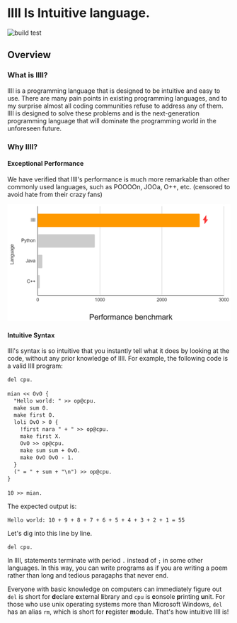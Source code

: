 # lIIl Is Intuitive language.

![build test](https://github.com/KCFindstr/lIIl/actions/workflows/build-test.yml/badge.svg)

## Overview

### What is lIIl?

lIIl is a programming language that is designed to be intuitive and easy to use. There are many pain points in existing programming languages, and to my surprise almost all coding communities refuse to address any of them. lIIl is designed to solve these problems and is the next-generation programming language that will dominate the programming world in the unforeseen future.

### Why lIIl?

#### Exceptional Performance

We have verified that lIIl's performance is much more remarkable than other commonly used languages, such as POOOOn, JOOa, O++, etc. (censored to avoid hate from their crazy fans)

<img src="dev/images/performance_benchmark.png" width="600">

#### Intuitive Syntax

lIIl's syntax is so intuitive that you instantly tell what it does by looking at the code, without any prior knowledge of lIIl. For example, the following code is a valid lIIl program:

```lIIl
del cpu.

mian << OvO {
  "Hello world: " >> op@cpu.
  make sum 0.
  make first O.
  loli OvO > 0 {
    !first nara " + " >> op@cpu.
    make first X.
    OvO >> op@cpu.
    make sum sum + OvO.
    make OvO OvO - 1.
  }
  (" = " + sum + "\n") >> op@cpu.
}

10 >> mian.
```

The expected output is:

```
Hello world: 10 + 9 + 8 + 7 + 6 + 5 + 4 + 3 + 2 + 1 = 55
```

Let's dig into this line by line.

```lIIl
del cpu.
```

In lIIl, statements terminate with period `.` instead of `;` in some other languages. In this way, you can write programs as if you are writing a poem rather than long and tedious paragaphs that never end.

Everyone with basic knowledge on computers can immediately figure out `del` is short for **d**eclare **e**xternal **l**ibrary and `cpu` is **c**onsole **p**rinting **u**nit. For those who use unix operating systems more than Microsoft Windows, `del` has an alias `rm`, which is short for **r**egister **m**odule. That's how intuitive lIIl is!
